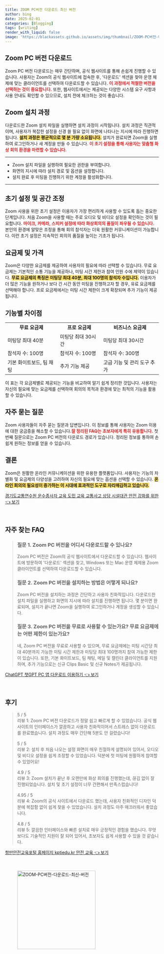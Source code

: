 ```yaml
---
title: ZOOM PC버전 다운로드 최신 버전
author: bing
date: 2025-02-01
categories: [Blogging]
tags: [writing]
render_with_liquid: false
image: 'https://blackassets.github.io/assets/img/thumbnail/ZOOM-PC버전-다운로드-최신-버전.webp'
---
```



<h2 id='Zoom_PC_버전_다운로드'>Zoom PC 버전 다운로드</h2>

<p>Zoom PC 버전 다운로드는 매우 간단하며, 공식 웹사이트를 통해 손쉽게 진행할 수 있습니다. 사용자는 Zoom의 공식 웹사이트에 접속한 후, '다운로드' 섹션을 찾아 운영 체제에 맞는 클라이언트를 선택하여 다운로드할 수 있습니다. <b><span style="color: #ee2323;">이 과정에서 적절한 버전을 선택하는 것이 중요합니다.</span></b> 또한, 웹사이트에서는 제공되는 다양한 시스템 요구 사항과 사용 안내도 확인할 수 있으므로, 설치 전에 체크하는 것이 좋습니다.</p>

<h2 id='Zoom_설치_과정'>Zoom 설치 과정</h2>

<p>다운로드한 Zoom 설치 파일을 실행하면 설치 과정이 시작됩니다. 설치 과정은 직관적이며, 사용자가 복잡한 설정을 신경 쓸 필요 없이 화면에 나타나는 지시에 따라 진행하면 됩니다. <b><span style="background-color: #ffe066;">설치 과정은 평균적으로 몇 분 가량 소요됩니다.</span></b> 설치가 완료되면 Zoom을 실행하여 로그인하거나 새 계정을 만들 수 있습니다. <b><span style="color: #ee2323;">이 초기 설정을 통해 사용자는 맞춤형 화상 회의 환경을 마련할 수 있습니다.</span></b></p>

<hr />

<ul>
    <li>Zoom 설치 파일을 실행하여 필요한 권한을 부여합니다.</li>
    <li>화면의 지시에 따라 설치 경로 및 옵션을 설정합니다.</li>
    <li>설치 완료 후 미팅을 진행하기 위한 계정을 활성화합니다.</li>
</ul>

<hr />

<h2 id='초기_설정_및_공간_조정'>초기 설정 및 공간 조정</h2>

<p>Zoom 사용을 위한 초기 설정은 이용자가 가장 편리하게 사용할 수 있도록 돕는 중요한 단계입니다. 처음 Zoom을 사용할 때는 주로 오디오 및 비디오 설정을 확인하는 것이 필요합니다. <b><span style="color: #ee2323;">마이크, 카메라, 스피커 설정에 따라 화상회의의 품질이 좌우될 수 있습니다.</span></b> 본인의 환경에 알맞은 조정을 통해 회의 참석자는 더욱 원활한 커뮤니케이션이 가능합니다. 이런 초기 설정은 지속적인 회의의 품질을 높이는 기초가 됩니다.</p>

<h2 id='요금제_및_가격'>요금제 및 가격</h2>

<p>Zoom은 다양한 요금제를 제공하여 사용자의 필요에 따라 선택할 수 있습니다. 무료 요금제는 기본적인 소통 기능을 제공하나, 미팅 시간 제한과 참여 인원 수에 제약이 있습니다. <b><span style="background-color: #ffe066;">무료 요금제의 특징은 미팅당 최대 40분, 최대 100명의 참석자 수입니다.</span></b> 이용자가 더 많은 기능을 원하거나 보다 긴 시간 동안 미팅을 진행하고자 할 경우, 유료 요금제를 선택해야 합니다. 프로 요금제에서는 미팅 시간 제한이 크게 확장되며 추가 기능이 제공됩니다.</p>

<h2 id='기능별_차이점'>기능별 차이점</h2>

<table>
    <tr>
        <td style="text-align: center; height: 17px;"><b>무료 요금제</b></td>
        <td style="text-align: center; height: 17px;"><b>프로 요금제</b></td>
        <td style="text-align: center; height: 17px;"><b>비즈니스 요금제</b></td>
    </tr>
    <tr>
        <td>미팅당 최대 40분</td>
        <td>미팅당 최대 30시간</td>
        <td>미팅당 최대 30시간</td>
    </tr>
    <tr>
        <td>참석자 수: 100명</td>
        <td>참석자 수: 100명</td>
        <td>참석자 수: 300명</td>
    </tr>
    <tr>
        <td>기본 화이트보드, 팀 채팅</td>
        <td>추가 기능 제공</td>
        <td>고급 기능 및 관리 도구 추가</td>
    </tr>
</table>

<p>이 표는 각 요금제별로 제공되는 기능을 비교하여 알기 쉽게 정리한 것입니다. 사용자는 자신의 필요에 맞는 요금제를 선택하여 회의의 목적과 환경에 맞는 최적의 기능을 활용할 수 있습니다.</p>

<h2 id='자주_묻는_질문'>자주 묻는 질문</h2>

<p>Zoom 사용자들이 자주 묻는 질문과 답변입니다. 이 정보를 통해 사용자는 Zoom 이용에 대한 궁금증을 해소할 수 있습니다.<b><span style="color: #ee2323;">잘 정리된 FAQ는 초보자에게 특히 유용합니다.</span></b> 첫 번째 질문으로는 Zoom PC 버전의 다운로드 경로가 있습니다. 정리된 정보를 통하여 손쉽게 원하는 정보를 얻을 수 있습니다.</p>

<h2 id='결론'>결론</h2>

<p>Zoom은 원활한 온라인 커뮤니케이션을 위한 유용한 플랫폼입니다. 사용자는 기능의 차별화 및 요금제의 다양성을 고려하여 자신의 필요에 맞는 옵션을 선택할 수 있습니다. <b><span style="background-color: #ffe066;">온라인 회의의 필요성이 증가하는 이 시대에 효과적인 도구로 자리매김하고 있습니다.</span></b></p>


<p><a class="click-button" title="경기도교통연수원 운수종사자 교육 도민 교육 교통사고 상담 시설대관 안전 강화를 위한" href="https://blackassets.github.io/posts/%EA%B2%BD%EA%B8%B0%EB%8F%84%EA%B5%90%ED%86%B5%EC%97%B0%EC%88%98%EC%9B%90-%EC%9A%B4%EC%88%98%EC%A2%85%EC%82%AC%EC%9E%90-%EA%B5%90%EC%9C%A1-%EB%8F%84%EB%AF%BC-%EA%B5%90%EC%9C%A1-%EA%B5%90%ED%86%B5%EC%82%AC%EA%B3%A0-%EC%83%81%EB%8B%B4-%EC%8B%9C%EC%84%A4%EB%8C%80%EA%B4%80-%EC%95%88%EC%A0%84-%EA%B0%95%ED%99%94%EB%A5%BC-%EC%9C%84%ED%95%9C/" rel="dofollow">경기도교통연수원 운수종사자 교육 도민 교육 교통사고 상담 시설대관 안전 강화를 위한 👈 보기</a></p><br>
<h2 id='자주_찾는_FAQ'>자주 찾는 FAQ</h2>
<div itemscope="" itemtype="https://schema.org/FAQPage">
<blockquote>
<div itemscope="" itemprop="mainEntity" itemtype="https://schema.org/Question">
<h3 itemprop="name">질문 1. Zoom PC 버전을 어디서 다운로드할 수 있나요?</h3>
<div itemscope="" itemprop="acceptedAnswer" itemtype="https://schema.org/Answer">
<span itemprop="text">
<p>Zoom PC 버전은 Zoom의 공식 웹사이트에서 다운로드할 수 있습니다. 웹사이트에 방문하여 '다운로드' 섹션을 찾고, Windows 또는 Mac 운영 체제용 Zoom 클라이언트를 선택하여 다운로드할 수 있습니다.</p>
</span>
</div>
</div>
<div itemscope="" itemprop="mainEntity" itemtype="https://schema.org/Question">
<h3 itemprop="name">질문 2. Zoom PC 버전을 설치하는 방법은 어떻게 되나요?</h3>
<div itemscope="" itemprop="acceptedAnswer" itemtype="https://schema.org/Answer">
<span itemprop="text">
<p>Zoom PC 버전을 설치하는 과정은 간단하고 사용자 친화적입니다. 다운로드한 설치 파일을 실행하고 화면의 지시에 따라 설치를 진행하면 됩니다. 몇 분이면 완료되며, 설치가 끝나면 Zoom을 실행하여 로그인하거나 계정을 생성할 수 있습니다.</p>
</span>
</div>
</div>
<div itemscope="" itemprop="mainEntity" itemtype="https://schema.org/Question">
<h3 itemprop="name">질문 3. Zoom PC 버전을 무료로 사용할 수 있는가요? 무료 요금제에는 어떤 제한이 있는가요?</h3>
<div itemscope="" itemprop="acceptedAnswer" itemtype="https://schema.org/Answer">
<span itemprop="text">
<p>네, Zoom PC 버전을 무료로 사용할 수 있으며, 무료 요금제에는 미팅 시간당 최대 40분까지 가능한 미팅 시간 제한과 미팅당 최대 100명까지 참여 가능한 제한이 있습니다. 또한, 기본 화이트보드, 팀 채팅, 메일 및 캘린더 클라이언트를 지원하며, 추가 기능으로는 신규 Clips Basic 및 신규 Notes가 제공됩니다.</p>
</span>
</div>
</div>
</blockquote>
</div>
<p><a class="click-button" title="ChatGPT 챗GPT PC 앱 다운로드 이용하기" href="https://blackassets.github.io/posts/ChatGPT-%EC%B1%97GPT-PC-%EC%95%B1-%EB%8B%A4%EC%9A%B4%EB%A1%9C%EB%93%9C-%EC%9D%B4%EC%9A%A9%ED%95%98%EA%B8%B0/" rel="dofollow">ChatGPT 챗GPT PC 앱 다운로드 이용하기 👈 보기</a></p><br>
<h2 id='후기'>후기</h2>
<div itemscope itemtype="https://schema.org/Product">
  <blockquote>
  <div itemprop="review" itemscope itemtype="https://schema.org/Review">
      <div itemprop="reviewRating" itemscope itemtype="https://schema.org/Rating"> <span itemprop="ratingValue">5</span> / <span itemprop="bestRating">5</span> </div>
      <span itemprop="reviewBody">리뷰 1: Zoom PC 버전 다운로드가 정말 쉽고 빠르게 할 수 있었습니다. 공식 웹사이트의 인터페이스가 깔끔하고 사용자 친화적이어서 스트레스 없이 다운로드를 완료했습니다. 설치 과정도 매우 간단해 5분도 안 걸렸습니다!</span>
  </div>
  <br>
  <div itemprop="review" itemscope itemtype="https://schema.org/Review">
      <div itemprop="reviewRating" itemscope itemtype="https://schema.org/Rating"> <span itemprop="ratingValue">5</span> / <span itemprop="bestRating">5</span> </div>
      <span itemprop="reviewBody">리뷰 2: 설치 후 처음 나오는 설정 화면이 매우 친절하게 설명되어 있어서, 오디오 및 비디오 설정을 쉽게 조정할 수 있었습니다. 덕분에 첫 미팅에 원활하게 참여할 수 있었어요!</span>
  </div>
  <br>
  <div itemprop="review" itemscope itemtype="https://schema.org/Review">
      <div itemprop="reviewRating" itemscope itemtype="https://schema.org/Rating"> <span itemprop="ratingValue">4.9</span> / <span itemprop="bestRating">5</span> </div>
      <span itemprop="reviewBody">리뷰 3: Zoom 설치가 끝난 후 오랜만에 화상 회의를 진행했는데, 끊김 없이 잘 진행되었습니다. 설치 및 초기 설정이 너무 간편해서 만족스럽습니다!</span>
  </div>
  <br>
  <div itemprop="review" itemscope itemtype="https://schema.org/Review">
      <div itemprop="reviewRating" itemscope itemtype="https://schema.org/Rating"> <span itemprop="ratingValue">4.95</span> / <span itemprop="bestRating">5</span> </div>
      <span itemprop="reviewBody">리뷰 4: Zoom의 공식 사이트에서 다운로드 했는데, 사용자 친화적인 디자인 덕분에 복잡함 없이 쉽게 찾을 수 있었습니다. 설치 과정도 아주 매끄러워서 좋았습니다.</span>
  </div>
  <br>
  <div itemprop="review" itemscope itemtype="https://schema.org/Review">
      <div itemprop="reviewRating" itemscope itemtype="https://schema.org/Rating"> <span itemprop="ratingValue">4.8</span> / <span itemprop="bestRating">5</span> </div>
      <span itemprop="reviewBody">리뷰 5: 깔끔한 인터페이스와 빠른 설치로 매우 긍정적인 경험을 했습니다. 무엇보다도 기술적인 지원이 잘 되어 있어서, 초보자도 쉽게 사용할 수 있을 것 같습니다.</span>
  </div>
  </blockquote>
</div>
<p><a class="click-button" title="항만안전교육포털 홈페이지 kptiedu.kr 안전 교육" href="https://blackassets.github.io/posts/%ED%95%AD%EB%A7%8C%EC%95%88%EC%A0%84%EA%B5%90%EC%9C%A1%ED%8F%AC%ED%84%B8-%ED%99%88%ED%8E%98%EC%9D%B4%EC%A7%80-kptiedu.kr-%EC%95%88%EC%A0%84-%EA%B5%90%EC%9C%A1/" rel="dofollow">항만안전교육포털 홈페이지 kptiedu.kr 안전 교육 👈 보기</a></p><br>
<figure class="image"><img src="https://blackassets.github.io/assets/img/thumbnail/ZOOM-PC버전-다운로드-최신-버전.webp" alt="ZOOM-PC버전-다운로드-최신-버전" width="256" height="256"></figure>